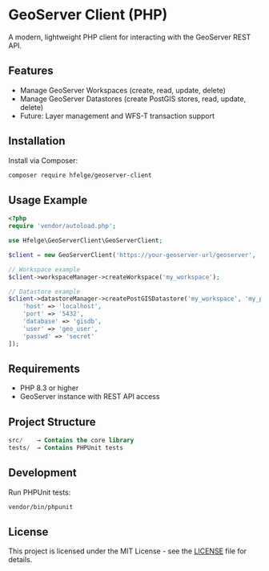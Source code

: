 # GeoServer Client (PHP)

A modern, lightweight PHP client for interacting with the GeoServer REST API.

## Features

- Manage GeoServer Workspaces (create, read, update, delete)
- Manage GeoServer Datastores (create PostGIS stores, read, update, delete)
- Future: Layer management and WFS-T transaction support

## Installation

Install via Composer:

```bash
composer require hfelge/geoserver-client
```

## Usage Example
```php
<?php
require 'vendor/autoload.php';

use Hfelge\GeoServerClient\GeoServerClient;

$client = new GeoServerClient('https://your-geoserver-url/geoserver', 'admin', 'geoserver');

// Workspace example
$client->workspaceManager->createWorkspace('my_workspace');

// Datastore example
$client->datastoreManager->createPostGISDatastore('my_workspace', 'my_postgis_store', [
    'host' => 'localhost',
    'port' => '5432',
    'database' => 'gisdb',
    'user' => 'geo_user',
    'passwd' => 'secret'
]);
```

## Requirements
+ PHP 8.3 or higher
+ GeoServer instance with REST API access

## Project Structure

```sql
src/    → Contains the core library
tests/  → Contains PHPUnit tests
```


## Development
Run PHPUnit tests:
```bash
vendor/bin/phpunit
```

## License
This project is licensed under the MIT License - see the [LICENSE](LICENSE) file for details.
